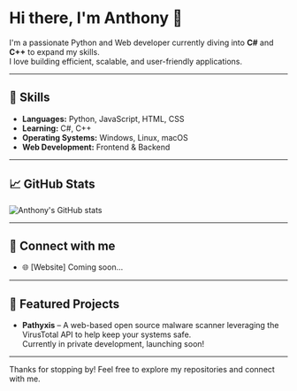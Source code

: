 # Hi there, I'm Anthony 👋

I'm a passionate Python and Web developer currently diving into **C#** and **C++** to expand my skills.  
I love building efficient, scalable, and user-friendly applications.

---

## 🚀 Skills
- **Languages:** Python, JavaScript, HTML, CSS  
- **Learning:** C#, C++  
- **Operating Systems:** Windows, Linux, macOS  
- **Web Development:** Frontend & Backend 

---

## 📈 GitHub Stats

![Anthony's GitHub stats](https://github-readme-stats.vercel.app/api?username=nevsky-dev&show_icons=true&theme=tokyonight)

---

## 🔗 Connect with me

- 🌐 [Website] Coming soon...

---

## 📂 Featured Projects

- **Pathyxis** – A web-based open source malware scanner leveraging the VirusTotal API to help keep your systems safe.  
  Currently in private development, launching soon!

---

Thanks for stopping by! Feel free to explore my repositories and connect with me.

